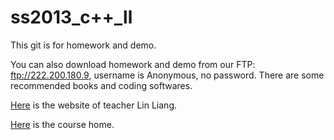 ss2013_c++_ll
=============

This git is for homework and demo.

You can also download homework and demo from our FTP: ftp://222.200.180.9, username is Anonymous, no password. There are some recommended books and coding softwares.


[Here](http://ss.sysu.edu.cn/~ll/) is the website of teacher Lin Liang.

[Here](http://ss.sysu.edu.cn/~ll/course_c++.html) is the course home.
